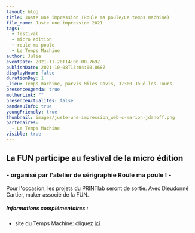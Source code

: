 ```yaml
---
layout: blog
title: Juste une impression (Roule ma poule/Le temps machine)
file_name: Juste une impression 2021
tags:
  - festival
  - micro edition
  - roule ma poule
  - Le Temps Machine
author: Julie
eventDate: 2021-11-20T14:00:00.769Z
publishDate: 2021-10-08T13:04:00.868Z
displayHour: false
durationDay: 1
_lieu: Temps machine, parvis Miles Davis, 37300 Joué-les-Tours
presenceAgenda: true
motherLink: ""
presenceActualites: false
bandeauInfo: true
youngFriendly: true
thumbnail: images/juste-une-impression_web-c-marion-jdanoff.png
partenaires:
  - Le Temps Machine
visible: true
---
```

## La FUN participe au festival de la micro édition 
### - organisé par l'atelier de sérigraphie Roule ma poule ! -

Pour l'occasion, les projets du PRINTlab seront de sortie.
Avec Dieudonné Cartier, maker associé de la FUN.

##### Informations complémentaires : 
* site du Temps Machine: cliquez [ici](https://www.letempsmachine.com/agenda/juste-une-impression-jardin-et-simon-johannin-bruler-dans-la-ville)